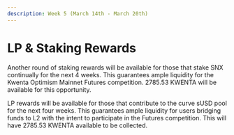 ```yaml
---
description: Week 5 (March 14th - March 20th)
---
```


# LP & Staking Rewards

Another round of staking rewards will be available for those that stake SNX continually for the next 4 weeks. This guarantees ample liquidity for the Kwenta Optimism Mainnet Futures competition. 2785.53 KWENTA will be available for this opportunity.

LP rewards will be available for those that contribute to the curve sUSD pool for the next four weeks. This guarantees ample liquidity for users bridging funds to L2 with the intent to participate in the Futures competition. This will have 2785.53 KWENTA available to be collected.

